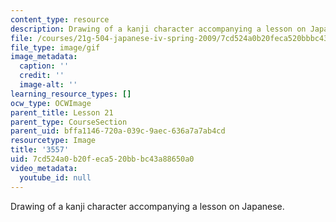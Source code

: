 ```yaml
---
content_type: resource
description: Drawing of a kanji character accompanying a lesson on Japanese.
file: /courses/21g-504-japanese-iv-spring-2009/7cd524a0b20feca520bbbc43a88650a0_3557.gif
file_type: image/gif
image_metadata:
  caption: ''
  credit: ''
  image-alt: ''
learning_resource_types: []
ocw_type: OCWImage
parent_title: Lesson 21
parent_type: CourseSection
parent_uid: bffa1146-720a-039c-9aec-636a7a7ab4cd
resourcetype: Image
title: '3557'
uid: 7cd524a0-b20f-eca5-20bb-bc43a88650a0
video_metadata:
  youtube_id: null
---
```

Drawing of a kanji character accompanying a lesson on Japanese.